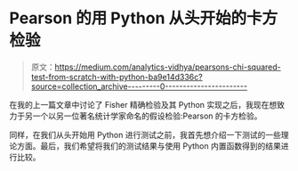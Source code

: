 # Pearson 的用 Python 从头开始的卡方检验

> 原文：<https://medium.com/analytics-vidhya/pearsons-chi-squared-test-from-scratch-with-python-ba9e14d336c?source=collection_archive---------0----------------------->

在我的上一篇文章中讨论了 Fisher 精确检验及其 Python 实现之后，我现在想致力于另一个以另一位著名统计学家命名的假设检验:Pearson 的卡方检验。

同样，在我们从头开始用 Python 进行测试之前，我首先想介绍一下测试的一些理论方面。最后，我们希望将我们的测试结果与使用 Python 内置函数得到的结果进行比较。
